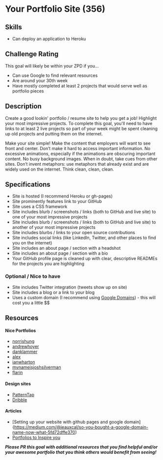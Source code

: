 # Your Portfolio Site (356)

## Skills

- Can deploy an application to Heroku

## Challenge Rating

This goal will likely be within your ZPD if you...

- Can use Google to find relevant resources
- Are around your 30th week
- Have mostly completed at least 2 projects that would serve well as portfolio pieces

## Description

Create a good lookin' portfolio / resume site to help you get a job! Highlight your most impressive projects. To complete this goal, you'll need to have links to at least 2 live projects so part of your week might be spent cleaning up old projects and putting them on the internet.

Make your site simple! Make the content that employers will want to see front and center. Don’t make it hard to access important information. No excessive animations, especially if the animations are obscuring important content. No busy background images. When in doubt, take cues from other sites. Don’t invent metaphors: use metaphors that already exist and are widely used on the internet. Think clean, clean, clean.

## Specifications

- Site is hosted (I recommend Heroku or gh-pages)
- Site prominently features link to your GitHub
- Site uses a CSS framework
- Site includes blurb / screenshots / links (both to GitHub and live site) to one of your most impressive projects
- Site includes blurb / screenshots / links (both to GitHub and live site) to another of your most impressive projects
- Site includes blurbs / links to your open source contributions
- Site includes social links (like LinkedIn, Twitter, and other places to find you on the internet)
- Site includes an about page / section with a headshot
- Site includes an about page / section with a bio
- Your GitHub profile page is cleaned up with clear, descriptive READMEs for the projects you are highlighting

### Optional / Nice to have

- Site includes Twitter integration (tweets show up on site)
- Site includes a blog or a link to your blog
- Uses a custom domain (I recommend using [Google Domains](https://domains.google/)) - this will cost you a little $$

## Resources

#### Nice Portfolios

- [norrishung](http://www.norrishung.com/)
- [andrewhoyer](http://andrew.wang-hoyer.com/)
- [danklammer](http://danklammer.com/)
- [alex](https://alex.dytry.ch/)
- [ianwharton](http://www.ianwharton.com/)
- [mynameisjoshsilverman](http://www.mynameisjoshsilverman.com/)
- [flarin](http://www.flarin.com/)

#### Design sites

- [PatternTap](http://zurb.com/patterntap)
- [Dribble](https://dribbble.com/)

#### Articles
- [Setting up your website with github pages and google domain]{https://medium.com/@jeauxcal/so-you-bought-a-google-domain-name-now-what-5fd72dffe370)
- [Portfolios to Inspire you](https://medium.com/@learntocodewithme/15-web-developer-portfolios-to-inspire-you-137fb1743cae)

***Please PR this goal with additional resources that you find helpful and/or your awesome portfolio that you think others would benefit from seeing!***
